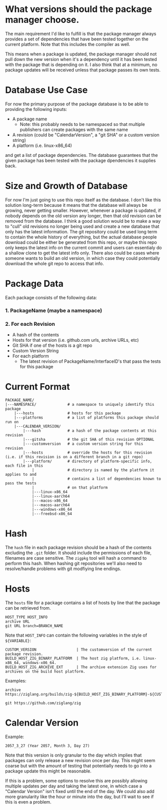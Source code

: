 
# What versions should the package manager choose.

The main requirement I'd like to fulfill is that the package manager always provides a set of dependencies that have been tested together on the current platform.  Note that this includes the compiler as well.

This means when a package is updated, the package manager should not pull down the new version when it's a dependency until it has been tested with the package that is depending on it.  I also think that at a minimum, no package updates will be received unless that package passes its own tests.

# Database Use Case

For now the primary purpose of the package database is to be able to providing the following inputs:

* A package name
    - Note: this probably needs to be namespaced so that multiple publishers
            can create packages with the same name
* A revision (could be "CalendarVersion", a "git SHA" or a custom version string)
* A platform (i.e. linux-x86_64)

and get a list of package dependencies.  The database guarantees that the given package has been tested with the package dpendencies it supplies back.

# Size and Growth of Database

For now I'm just going to use this repo itself as the database.  I don't like this solution long-term because it means that the database will always be growing, never getting smaller.  However, whenever a package is updated, if nobody depends on the old version any longer, then that old revision can be removed from the database.  I think a good solution would be to make a way to "cull" old revisions no longer being used and create a new database that only has the latest information.  The git repository could be used long term to contain the whole history of everything, but the actual database people download could be either be generated from this repo, or maybe this repo only keeps the latest info on the current commit and users can essentialy do a shallow clone to get the latest info only.  There also could be cases where someone wants to build an old version, in which case they could potentially download the whole git repo to access that info.

# Package Data

Each package consists of the following data:

### 1. PackageName (maybe a namespace)
### 2. For each Revision

* A hash of the contents
* Hosts for that version (i.e. github.com urls, archive URLs, etc)
* Git SHA if one of the hosts is a git repo
* Custom Version String
* For each platform
    - The latest revision of PackageName/InterfaceID's that pass the tests for this package

# Current Format

```
PACKAGE_NAME/
|---NAMESPACE/              # a namespace to uniquely identify this package
    |---hosts               # hosts for this package
    |---platforms           # a list of platforms this package should run on
    |---CALENDAR_VERSION/
        |---hash            # a hash of the package contents at this revision
        |---gitsha          # the git SHA of this revision OPTIONAL
        |---customversion   # a custom version string for this revision
        |---hosts           # override the hosts for this revision (i.e. if this revision is on a different branch in a git repo)
        |---platform/       # directory of platform-specific info, each file in this
            |               # directory is named by the platform it applies to and
            |               # contains a list of dependencies known to pass the tests
            |               # on that platform
            |---linux-x86_64
            |---linux-aarch64
            |---macos-x86_64
            |---macos-aarch64
            |---windows-x86_64
            |---freebsd-x86_64
```

# Hash

The `hash` file in each package revision should be a hash of the contents excluding the `.git` folder.  It should include the permissions of each file, filenames are case sensitive.  The `zigpkg` tool will hash a command to perform this hash.  When hashing git repositories we'll also need to resolve/handle problems with git modfiying line endings.

# Hosts

The `hosts` file for a package contains a list of hosts by line that the package can be retrieved from.

```
HOST_TYPE HOST_INFO
archive URL
git URL branch=BRANCH_NAME
```

Note that `HOST_INFO` can contain the following variables in the style of `${VARIABLE}`:

```
CUSTOM_VERSION                  | The customversion of the current package revision.
BUILD_HOST_ZIG_BINARY_PLATFORM  | The host zig platform, i.e. linux-x86_64, windows-x86_64.
BUILD_HOST_ZIG_ARCHIVE_EXT      | The archive extension Zig uses for archives on the build host platform.
```

Examples:

```
archive https://ziglang.org/builds/zig-${BUILD_HOST_ZIG_BINARY_PLATFORM}-${CUSTOM_VERSION}.${BUILD_HOST_ZIG_ARCHIVE_EXT}
```
```
git https://github.com/ziglang/zig
```

# Calendar Version

Example:

```
2057_3_27 (Year 2057, Month 3, Day 27)
```

Note that this version is only granular to the day which implies that packages can only release a new revision once per day. This might seem coarse but with the amount of testing that potentially needs to go into a package update this might be reasonable.

If this is a problem, some options to resolve this are possibly allowing multiple updates per day and taking the latest one, in which case a "Calendar Version" isn't fixed until the end of the day.  We could also add more granularity like the hour or minute into the day, but I'll wait to see if this is even a problem.
